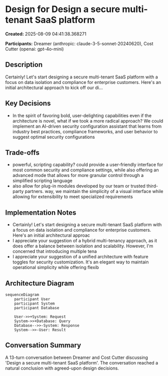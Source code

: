# Design for Design a secure multi-tenant SaaS platform

**Created:** 2025-08-09 04:41:38.368271

**Participants:** Dreamer (anthropic: claude-3-5-sonnet-20240620), Cost Cutter (openai: gpt-4o-mini)

## Description

Certainly! Let's start designing a secure multi-tenant SaaS platform with a focus on data isolation and compliance for enterprise customers. Here's an initial architectural approach to kick off our di...

## Key Decisions

- In the spirit of favoring bold, user-delighting capabilities even if the architecture is novel, what if we took a more radical approach? We could implement an AI-driven security configuration assistant that learns from industry best practices, compliance frameworks, and user behavior to suggest optimal security configurations

## Trade-offs

- powerful, scripting capability? could provide a user-friendly interface for most common security and compliance settings, while also offering an advanced mode that allows for more granular control through a simplified scripting language
- also allow for plug-in modules developed by our team or trusted third-party partners. way, we maintain the simplicity of a visual interface while allowing for extensibility to meet specialized requirements

## Implementation Notes

- Certainly! Let's start designing a secure multi-tenant SaaS platform with a focus on data isolation and compliance for enterprise customers. Here's an initial architectural approac
- I appreciate your suggestion of a hybrid multi-tenancy approach, as it does offer a balance between isolation and scalability. However, I'm concerned that introducing multiple tena
- I appreciate your suggestion of a unified architecture with feature toggles for security customization. It's an elegant way to maintain operational simplicity while offering flexib

## Architecture Diagram

```mermaid
sequenceDiagram
    participant User
    participant System
    participant Database

    User->>+System: Request
    System->>+Database: Query
    Database-->>-System: Response
    System-->>-User: Result

```

## Conversation Summary

A 13-turn conversation between Dreamer and Cost Cutter discussing 'Design a secure multi-tenant SaaS platform'. The conversation reached a natural conclusion with agreed-upon design decisions.
